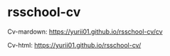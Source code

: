 # rsschool-cv

Cv-mardown: https://yurii01.github.io/rsschool-cv/cv

Cv-html: https://yurii01.github.io/rsschool-cv/
